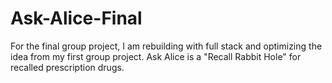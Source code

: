 # Ask-Alice-Final
For the final group project, I am rebuilding with full stack and optimizing the idea from my first group project. Ask Alice is a "Recall Rabbit Hole" for recalled prescription drugs.
